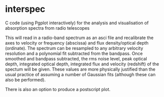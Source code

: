 # interspec
C code (using Pgplot interactively) for the analysis and visualisation of absorption spectra from radio telescopes

This will read in a radio-band spectrum as an asci file and recalibrate the axes to velocity or frequency (abscissa) and flux density/optical depth (ordinate). The spectrum can be resampled to any arbitrary velocity resolution and a polynomial fit subtracted from the bandpass. Once smoothed and bandpass subtracted, the rms noise level, peak optical depth, integrated optical depth, integrated flux and velocity (redshift) of the spectum will be given. These values are more physically justified than the usual practice of assuming a number of Gaussian fits (although these can also be performed).

There is also an option to produce a postscript plot.
